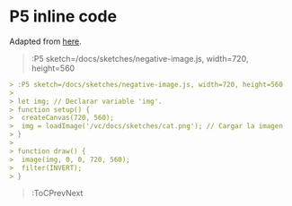 # P5 inline code

Adapted from [here](https://p5js.org/es/reference/#/p5/filter).

> :P5 sketch=/docs/sketches/negative-image.js, width=720, height=560

```md
> :P5 sketch=/docs/sketches/negative-image.js, width=720, height=560
>
> let img; // Declarar variable 'img'.
> function setup() {
>  createCanvas(720, 560);
>  img = loadImage('/vc/docs/sketches/cat.png'); // Cargar la imagen
> }
>
> function draw() {
>  image(img, 0, 0, 720, 560);
>  filter(INVERT);
> }
```

> :ToCPrevNext
